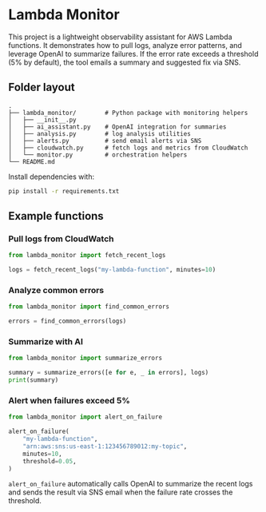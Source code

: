 # Lambda Monitor

This project is a lightweight observability assistant for AWS Lambda functions.
It demonstrates how to pull logs, analyze error patterns, and leverage OpenAI
to summarize failures. If the error rate exceeds a threshold (5% by default),
the tool emails a summary and suggested fix via SNS.

## Folder layout

```
.
├── lambda_monitor/        # Python package with monitoring helpers
│   ├── __init__.py
│   ├── ai_assistant.py    # OpenAI integration for summaries
│   ├── analysis.py        # log analysis utilities
│   ├── alerts.py          # send email alerts via SNS
│   ├── cloudwatch.py      # fetch logs and metrics from CloudWatch
│   └── monitor.py         # orchestration helpers
└── README.md
```

Install dependencies with:

```bash
pip install -r requirements.txt
```

## Example functions

### Pull logs from CloudWatch

```python
from lambda_monitor import fetch_recent_logs

logs = fetch_recent_logs("my-lambda-function", minutes=10)
```

### Analyze common errors

```python
from lambda_monitor import find_common_errors

errors = find_common_errors(logs)
```

### Summarize with AI

```python
from lambda_monitor import summarize_errors

summary = summarize_errors([e for e, _ in errors], logs)
print(summary)
```

### Alert when failures exceed 5%

```python
from lambda_monitor import alert_on_failure

alert_on_failure(
    "my-lambda-function",
    "arn:aws:sns:us-east-1:123456789012:my-topic",
    minutes=10,
    threshold=0.05,
)
```

`alert_on_failure` automatically calls OpenAI to summarize the recent logs and
sends the result via SNS email when the failure rate crosses the threshold.
